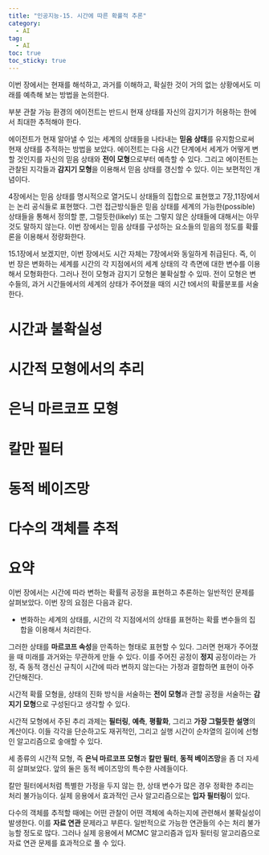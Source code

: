 ```yaml
---
title: "인공지능-15. 시간에 따른 확률적 추론"
category:
  - AI
tag:
  - AI
toc: true
toc_sticky: true
---
```


이번 장에서는 현재를 해석하고, 과거를 이해하고, 확실한 것이 거의 없는 상황에서도 미래를 예측해 보는 방법을 논의한다.

부분 관찰 가능 환경의 에이전트는 반드시 현재 상태를 자신의 감지기가 허용하는 한에서 최대한 추적해야 한다.

에이전트가 현재 알아낼 수 있는 세계의 상태들을 나타내는 **믿음 상태**를 유지함으로써 현재 상태를 추적하는 방법을 보았다. 에이전트는 다음 시간 단계에서 세계가 어떻게 변할 것인지를 자신의 믿음 상태와 **전이 모형**으로부터 예측할 수 있다. 그리고 에이전트는 관찰된 지각들과 **감지기 모형**을 이용해서 믿음 상태를 갱신할 수 있다. 이는 보편적인 개념이다.

4장에서는 믿음 상태를 명시적으로 열거도니 상태들의 집합으로 표현했고 7장,11장에서는 논리 공식들로 표현했다. 그런 접근방식들은 믿음 상태를 세계의 가능한(possible) 상태들을 통해서 정의할 뿐, 그럴듯한(likely) 또는 그렇지 않은 상태들에 대해서는 아무것도 말하지 않는다. 이번 장에서는 믿음 상태를 구성하는 요소들의 믿음의 정도를 확률론을 이용해서 정량화한다.

15.1장에서 보겠지만, 이번 장에서도 시간 자체는 7장에서와 동일하게 취급된다. 즉, 이번 장은 변화하는 세계를 시간의 각 지점에서의 세계 상태의 각 측면에 대한 변수를 이용해서 모형화한다. 그러나 전이 모형과 감지기 모형은 불확실할 수 있따. 전이 모형은 변수들의, 과거 시간들에서의 세계의 상태가 주어졌을 때의 시간 t에서의 확률분포를 서술한다.


# 시간과 불확실성




# 시간적 모형에서의 추리



# 은닉 마르코프 모형



# 칼만 필터




# 동적 베이즈망



# 다수의 객체를 추적







# 요약

이번 장에서는 시간에 따라 변하는 확률적 공정을 표현하고 추론하는 일반적인 문제를 살펴보았다. 이번 장의 요점은 다음과 같다.

- 변화하는 세계의 상태를, 시간의 각 지점에서의 상태를 표현하는 확률 변수들의 집합을 이용해서 처리한다.

그러한 상태를 **마르코프 속성**을 만족하는 형태로 표현할 수 있다. 그러면 현재가 주어졌을 때 미래를 과거와는 무관하게 만들 수 있다. 이를 주어진 공정이 **정지** 공정이라는 가정, 즉 동적 갱신신 규칙이 시간에 따라 변하지 않는다는 가정과 결합하면 표현이 아주 간단해진다.

시간적 확률 모형을, 상태의 진화 방식을 서술하는 **전이 모형**과 관할 공정을 서술하는 **감지기 모형**으로 구성된다고 생각할 수 있다.

시간적 모형에서 주된 추리 과제는 **필터링**, **예측**, **평활화**, 그리고 **가장 그럴듯한 설명**의 계산이다. 이들 각각을 단순하고도 재귀적인, 그리고 실행 시간이 순차열의 길이에 선형인 알고리즘으로 숳애할 수 있다.

세 종류의 시간적 모형, 즉 **은닉 마르코프 모형**과 **칼만 필터**, **동적 베이즈망**을 좀 더 자세히 살펴보았다. 앞의 둘은 동적 베이즈망의 특수한 사례들이다.

칼만 필터에서처럼 특별한 가정을 두지 않는 한, 상태 변수가 많은 경우 정확한 추리는 처리 불가능이다. 실제 응용에서 효과적인 근사 알고리즘으로는 **입자 필터링**이 있다.

다수의 객체를 추적할 때에는 어떤 관찰이 어떤 객체에 속하는지에 관련해서 불확실성이 발생한다. 이를 **자료 연관** 문제라고 부른다. 일반적으로 가능한 연관들의 수는 처리 불가능할 정도로 많다. 그러나 실제 응용에서 MCMC 알고리즘과 입자 필터링 알고리즘으로 자료 연관 문제를 효과적으로 풀 수 있다.











